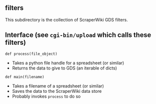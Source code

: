 filters
-------

This subdirectory is the collection of ScraperWiki GDS filters.

Interface (see `cgi-bin/upload` which calls these filters)
----------------------------------------------------------

`def process(file_object)`

- Takes a python file handle for a spreadsheet (or similar)
- Returns the data to give to GDS (an iterable of dicts)

`def main(filename)`

- Takes a filename of a spreadsheet (or similar)
- Saves the data to the ScraperWiki data store
- Probably invokes `process` to do so
